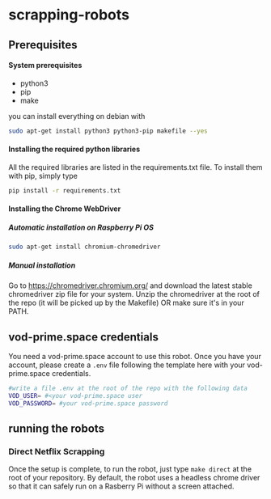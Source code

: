 # scrapping-robots


## Prerequisites

#### System prerequisites

* python3
* pip
* make

you can install everything on debian with

```bash
sudo apt-get install python3 python3-pip makefile --yes
```

#### Installing the required python libraries

All the required libraries are listed in the requirements.txt file. To install them with pip, simply type

```bash
pip install -r requirements.txt
```
#### Installing the Chrome WebDriver

##### Automatic installation on Raspberry Pi OS

```bash
sudo apt-get install chromium-chromedriver
```

##### Manual installation

Go to https://chromedriver.chromium.org/ and download the latest stable chromedriver zip file for your system. Unzip the chromedriver at the root of the repo (it will be picked up by the Makefile) OR make sure it's in your PATH.

## vod-prime.space credentials

You need a vod-prime.space account to use this robot. Once you have your account, please create a `.env` file following the template here with your vod-prime.space credentials.

```bash
#write a file .env at the root of the repo with the following data
VOD_USER= #<your vod-prime.space user
VOD_PASSWORD= #your vod-prime.space password
```

## running the robots

### Direct Netflix Scrapping

Once the setup is complete, to run the robot, just type `make direct` at the root of your repository.
By default, the robot uses a headless chrome driver so that it can safely run on a Rasberry Pi without a screen attached.

